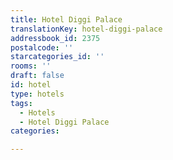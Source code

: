 ```yaml
---
title: Hotel Diggi Palace
translationKey: hotel-diggi-palace
addressbook_id: 2375
postalcode: ''
starcategories_id: ''
rooms: ''
draft: false
id: hotel
type: hotels
tags:
  - Hotels
  - Hotel Diggi Palace
categories:

---
```

